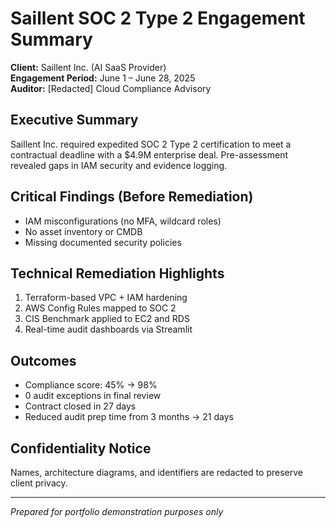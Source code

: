 # Saillent SOC 2 Type 2 Engagement Summary
**Client:** Saillent Inc. (AI SaaS Provider)  
**Engagement Period:** June 1 – June 28, 2025  
**Auditor:** [Redacted] Cloud Compliance Advisory  

## Executive Summary
Saillent Inc. required expedited SOC 2 Type 2 certification to meet a contractual deadline with a $4.9M enterprise deal. Pre-assessment revealed gaps in IAM security and evidence logging.

## Critical Findings (Before Remediation)
- IAM misconfigurations (no MFA, wildcard roles)
- No asset inventory or CMDB
- Missing documented security policies

## Technical Remediation Highlights
1. Terraform-based VPC + IAM hardening
2. AWS Config Rules mapped to SOC 2
3. CIS Benchmark applied to EC2 and RDS
4. Real-time audit dashboards via Streamlit

## Outcomes
- Compliance score: 45% → 98%
- 0 audit exceptions in final review
- Contract closed in 27 days
- Reduced audit prep time from 3 months → 21 days

## Confidentiality Notice
Names, architecture diagrams, and identifiers are redacted to preserve client privacy.

---
*Prepared for portfolio demonstration purposes only*
